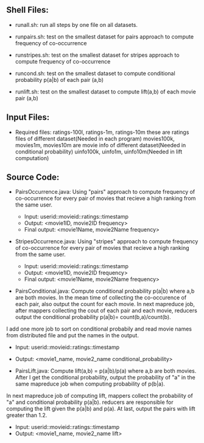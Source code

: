 ## Shell Files:

- runall.sh: run all steps by one file on all datasets.

- runpairs.sh: test on the smallest dataset for pairs approach to compute frequency of co-occurrence

- runstripes.sh: test on the smallest dataset for stripes approach to compute frequency of co-occurrence

- runcond.sh: test on the smallest dataset to compute conditional probability p(a|b) of each pair (a,b)

- runlift.sh: test on the smallest dataset to compute lift(a,b) of each movie pair (a,b)

## Input Files:

- Required files:
ratings-100l, ratings-1m, ratings-10m these are ratings files of different dataset(Needed in each program)
movies100k, movies1m, movies10m are movie info of different dataset(Needed in conditional probability)
uinfo100k, uinfo1m, uinfo10m(Needed in lift computation)

## Source Code:

- PairsOccurrence.java: Using "pairs" approach to compute frequency of co-occurrence for every pair of movies that recieve a high 
ranking from the same user.
    - Input: userid::movieid::ratings::timestamp
    - Output: <movie1ID, movie2ID	frequency>
    - Final output: <movie1Name, movie2Name	frequency>


- StripesOccurrence.java: Using "stripes" approach to compute frequency of co-occurrence for every pair of movies that recieve a high 
ranking from the same user.
    - Input: userid::movieid::ratings::timestamp
    - Output: <movie1ID, movie2ID	frequency>
    - Final output: <movie1Name, movie2Name	frequency>

- PairsConditional.java: Compute conditional probability p(a|b) where a,b are both movies. 
In the mean time of collecting the co-occurence of each pair, also output the count for each movie. In next mapreduce job, after mappers collecting the cout of each pair and each movie, reducers output the conditional probability p(a|b)= count(b,a)/count(b).

I add one more job to sort on conditional probabily and read movie names from distributed file and put the names in the output.
- Input: userid::movieid::ratings::timestamp
- Output: <movie1\_name, movie2\_name	conditional\_probability>


- PairsLift.java: Compute lift(a,b) = p(a|b)/p(a) where a,b are both movies.
After I get the conditional probability, output the probability of "a" in the same mapreduce job when computing probability of p(b|a).

In next mapreduce job of computing lift, mappers collect the probability of "a" and conditional probability p(a|b). reducers are responsible for computing the lift given the p(a|b) and p(a). At last, output the pairs with lift greater than 1.2.

- Input: userid::movieid::ratings::timestamp
- Output: <movie1\_name, movie2\_name	lift>
